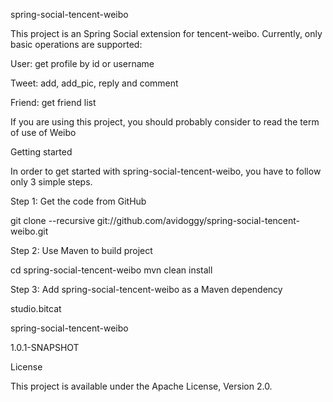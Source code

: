 <h>spring-social-tencent-weibo</h>
<p>This project is an Spring Social extension for tencent-weibo. Currently, only basic operations are supported:</p>
<p></p>
<p>User: get profile by id or username</p>
<p>Tweet: add, add_pic, reply and comment</p>
<p>Friend: get friend list</p>
<p></p>
<p>If you are using this project, you should probably consider to read the term of use of Weibo</p>
<p></p>
<h>Getting started</h>
<p>In order to get started with spring-social-tencent-weibo, you have to follow only 3 simple steps.</p>
<p></p>
<p>Step 1: Get the code from GitHub</p>
<p></p>
<p>git clone --recursive git://github.com/avidoggy/spring-social-tencent-weibo.git</p>
<p></p>
<p>Step 2: Use Maven to build project</p>
<p></p>
<p>cd spring-social-tencent-weibo mvn clean install</p>
<p></p>
<p>Step 3: Add spring-social-tencent-weibo as a Maven dependency</p>
<p></p>
<p><dependency></p>
    <p><groupId>studio.bitcat</groupId></p>
    <p><artifactId>spring-social-tencent-weibo</artifactId></p>
    <p><version>1.0.1-SNAPSHOT</version></p>
<p></dependency></p>
<p></p>
<h>License</h>
<p>This project is available under the Apache License, Version 2.0.</p>
